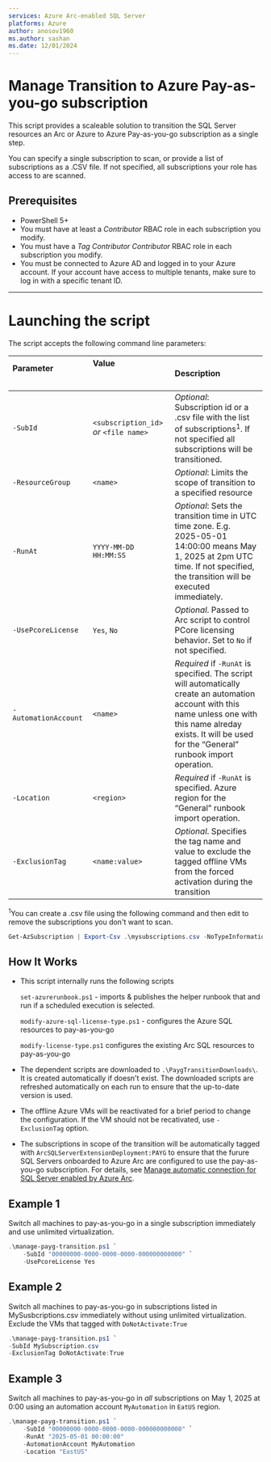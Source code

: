 ```yaml
---
services: Azure Arc-enabled SQL Server
platforms: Azure
author: anosov1960
ms.author: sashan
ms.date: 12/01/2024
---
```


# Manage Transition to Azure Pay-as-you-go subscription

This script provides a scaleable solution to transition the SQL Server resources an Arc or Azure to Azure Pay-as-you-go subscription as a single step. 

You can specify a single subscription to scan, or provide a list of subscriptions as a .CSV file.
If not specified, all subscriptions your role has access to are scanned.

## Prerequisites

- PowerShell 5+ 
- You must have at least a *Contributor* RBAC role in each subscription you modify.
- You must have a *Tag Contributor* *Contributor* RBAC role in each subscription you modify.
- You must be connected to Azure AD and logged in to your Azure account. If your account have access to multiple tenants, make sure to log in with a specific tenant ID.

---

# Launching the script

The script accepts the following command line parameters:

| **Parameter** &nbsp; &nbsp; &nbsp; &nbsp; &nbsp; &nbsp; &nbsp; &nbsp; &nbsp; &nbsp; &nbsp; &nbsp; &nbsp; &nbsp; &nbsp; &nbsp; &nbsp; &nbsp; &nbsp; &nbsp;  | **Value** &nbsp; &nbsp; &nbsp; &nbsp; &nbsp; &nbsp; &nbsp; &nbsp; &nbsp; &nbsp; &nbsp; &nbsp; &nbsp; &nbsp; &nbsp; &nbsp;&nbsp; &nbsp; &nbsp; &nbsp; &nbsp; &nbsp; &nbsp; &nbsp; &nbsp; &nbsp; &nbsp; &nbsp; &nbsp; &nbsp; &nbsp; &nbsp;&nbsp; &nbsp; &nbsp; &nbsp; | **Description** |
|:--|:--|:--|
|`-SubId`|`<subscription_id>` *or* `<file name>`|*Optional*: Subscription id or a .csv file with the list of subscriptions<sup>1</sup>. If not specified all subscriptions will be transitioned.|
|`-ResourceGroup` |`<name>`|*Optional*: Limits the scope of transition to a specified resource|
|`-RunAt` |`YYYY-MM-DD HH:MM:SS` |*Optional*: Sets the transition time in UTC time zone. E.g. 2025-05-01 14:00:00 means May 1, 2025 at 2pm UTC time. If not specified, the transition will be executed immediately.|
|`-UsePcoreLicense` | `Yes`, `No` |*Optional*. Passed to Arc script to control PCore licensing behavior. Set to `No` if not specified.|
|`-AutomationAccount`| `<name>`|*Required* if `-RunAt` is specified. The script will automatically create an automation account with this name unless one with this name alreday exists. It will be used for the “General” runbook import operation. |
|`-Location`|`<region>`|*Required* if `-RunAt` is specified. Azure region for the “General” runbook import operation.|
|`-ExclusionTag`|`<name:value>`|*Optional*. Specifies the tag name and value to exclude the tagged offline VMs from the forced activation during the transition |

<sup>1</sup>You can create a .csv file using the following command and then edit to remove the subscriptions you don't  want to scan.
```PowerShell
Get-AzSubscription | Export-Csv .\mysubscriptions.csv -NoTypeInformation
```


## How It Works

- This script internally runs the following scripts

   `set-azurerunbook.ps1` - imports & publishes the helper runbook that and run if a scheduled execution is selected. 

   `modify-azure-sql-license-type.ps1` - configures the Azure SQL resources to pay-as-you-go

   `modify-license-type.ps1` configures the existing Arc SQL resources to pay-as-you-go

- The dependent scripts are downloaded to `.\PaygTransitionDownloads\`. It is created automatically if doesn't exist. The downloaded scripts are refreshed automatically on each run to ensure that the up-to-date version is used.
- The offline Azure VMs will be reactivated for a brief period to change the configuration. If the VM should not be recativated, use `-ExclusionTag` option.
- The subscriptions in scope of the transition will be automatically tagged with `ArcSQLServerExtensionDeployment:PAYG` to ensure that the furure SQL Servers onboarded to Azure Arc are configured to use the pay-as-you-go subscription.  For details, see [Manage automatic connection for SQL Server enabled by Azure Arc](https://learn.microsoft.com/sql/sql-server/azure-arc/manage-autodeploy).

## Example 1

Switch all machines to pay-as-you-go in a single subscription immediately and use unlimited virtualization.

```powershell
.\manage-payg-transition.ps1 `
    -SubId "00000000-0000-0000-0000-000000000000" `
    -UsePcoreLicense Yes 
````

## Example 2 

Switch all machines to pay-as-you-go in subscriptions listed in MySusbcriptions.csv immediately without using unlimited virtualization. Exclude the VMs that tagged with `DoNotActivate:True`

```powershell
.\manage-payg-transition.ps1 `
-SubId MySubscription.csv
-ExclusionTag DoNotActivate:True
````

## Example 3 

Switch all machines to pay-as-you-go in *all* subscriptions on May 1, 2025 at 0:00 using an automation account `MyAutomation` in `EatUS` region.

```powershell
.\manage-payg-transition.ps1 `
    -SubId "00000000-0000-0000-0000-000000000000" `
    -RunAt "2025-05-01 00:00:00"
    -AutomationAccount MyAutomation
    -Location "EastUS"
```
